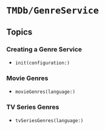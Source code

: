 # ``TMDb/GenreService``

## Topics

### Creating a Genre Service

- ``init(configuration:)``

### Movie Genres

- ``movieGenres(language:)``

### TV Series Genres

- ``tvSeriesGenres(language:)``
